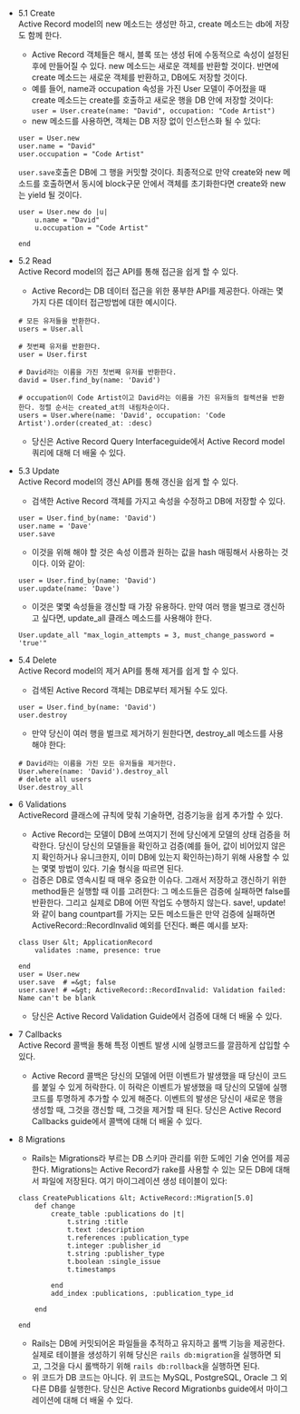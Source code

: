 - 5.1 Create  
Active Record model의 new 메소드는 생성만 하고, create 메소드는 db에 저장도 함께 한다.
    - Active Record 객체들은 해시, 블록 또는 생성 뒤에 수동적으로 속성이 설정된 후에 만들어질 수 있다. new 메소드는 새로운 객체를 반환할 것이다. 반면에 create 메소드는 새로운 객체를 반환하고, DB에도 저장할 것이다.
    - 예를 들어, name과 occupation 속성을 가진 User 모델이 주어젔을 때 create 메소드는 create를 호출하고 새로운 행을 DB 안에 저장할 것이다:
    ```user = User.create(name: "David", occupation: "Code Artist")```
    - new 메소드를 사용하면, 객체는 DB 저장 없이 인스턴스화 될 수 있다:
    ```
    user = User.new
    user.name = "David"
    user.occupation = "Code Artist"
    ```
    ```user.save```호출은 DB에 그 행을 커밋할 것이다. 최종적으로 만약 create와 new 메소드를 호출하면서 동시에 block구문 안에서 객체를 초기화한다면 create와 new는 yield 될 것이다.
    ```
    user = User.new do |u|
        u.name = "David"
        u.occupation = "Code Artist"

    end
    ```

- 5.2 Read  
Active Record model의 접근 API를 통해 접근을 쉽게 할 수 있다.
    - Active Record는 DB 데이터 접근을 위한 풍부한 API를 제공한다. 아래는 몇가지 다른 데이터 접근방법에 대한 예시이다.
    ```
    # 모든 유저들을 반환한다.
    users = User.all
    ```
    ```
    # 첫번째 유저를 반환한다.
    user = User.first
    ```
    ```
    # David라는 이름을 가진 첫번째 유저를 반환한다.
    david = User.find_by(name: 'David')
    ```
    ```
    # occupation이 Code Artist이고 David라는 이름을 가진 유저들의 컬렉션을 반환한다. 정렬 순서는 created_at의 내림차순이다.
    users = User.where(name: 'David', occupation: 'Code Artist').order(created_at: :desc)
    ```
    - 당신은 Active Record Query Interfaceguide에서 Active Record model 쿼리에 대해 더 배울 수 있다.

- 5.3 Update  
Active Record model의 갱신 API를 통해 갱신을 쉽게 할 수 있다.
    - 검색한 Active Record 객체를 가지고 속성을 수정하고 DB에 저장할 수 있다.
    ```
    user = User.find_by(name: 'David')
    user.name = 'Dave'
    user.save
    ```
    - 이것을 위해 해야 할 것은 속성 이름과 원하는 값을 hash 매핑해서 사용하는 것이다. 이와 같이:
    ```
    user = User.find_by(name: 'David')
    user.update(name: 'Dave')
    ```
    - 이것은 몇몇 속성들을 갱신할 때 가장 유용하다. 만약 여러 행을 벌크로 갱신하고 싶다면, update_all 클래스 메소드를 사용해야 한다.
    ```
    User.update_all "max_login_attempts = 3, must_change_password = 'true'"
    ```

- 5.4 Delete  
Active Record model의 제거 API를 통해 제거를 쉽게 할 수 있다.
    - 검색된 Active Record 객체는 DB로부터 제거될 수도 있다.
    ```
    user = User.find_by(name: 'David')
    user.destroy
    ```
    - 만약 당신이 여러 행을 벌크로 제거하기 원한다면, destroy_all 메소드를 사용해야 한다:
    ```
    # David라는 이름을 가진 모든 유저들을 제거한다.
    User.where(name: 'David').destroy_all
    # delete all users
    User.destroy_all
    ```

- 6 Validations  
ActiveRecord 클래스에 규칙에 맞춰 기술하면, 검증기능을 쉽게 추가할 수 있다.
    - Active Record는 모델이 DB에 쓰여지기 전에 당신에게 모델의 상태 검증을 허락한다. 당신이 당신의 모델들을 확인하고 검증(예를 들어, 값이 비어있지 않은지 확인하거나 유니크한지, 이미 DB에 있는지 확인하는)하기 위해 사용할 수 있는 몇몇 방법이 있다. 기술 형식을 따르면 된다.
    - 검증은 DB로 영속시킬 때 매우 중요한 이슈다. 그래서 저장하고 갱신하기 위한 method들은 실행할 때 이를 고려한다: 그 메소드들은 검증에 실패하면 false를 반환한다. 그리고 실제로 DB에 어떤 작업도 수행하지 않는다. save!, update!와 같이 bang countpart를 가지는 모든 메소드들은 만약 검증에 실패하면 ActiveRecord::RecordInvalid 예외를 던진다. 빠른 예시를 보자:
    ```
    class User &lt; ApplicationRecord
        validates :name, presence: true

    end
    user = User.new
    user.save  # =&gt; false
    user.save! # =&gt; ActiveRecord::RecordInvalid: Validation failed: Name can't be blank
    ```
    - 당신은 Active Record Validation Guide에서 검증에 대해  더 배울 수 있다.

- 7 Callbacks  
Active Record 콜백을 통해 특정 이벤트 발생 시에 실행코드를 깔끔하게 삽입할 수 있다.
    - Active Record 콜백은 당신의 모델에 어떤 이벤트가 발생했을 때 당신이 코드를 붙일 수 있게 허락한다. 이 허락은 이벤트가 발생했을 때 당신의 모델에 실행코드를 투명하게 추가할 수 있게 해준다. 이벤트의 발생은 당신이 새로운 행을 생성할 때, 그것을 갱신할 때, 그것을 제거할 때 된다. 당신은 Active Record Callbacks guide에서 콜백에 대해 더 배울  수 있다.

- 8 Migrations
    - Rails는 Migrations라 부르는 DB 스키마 관리를 위한 도메인 기술 언어를 제공한다. Migrations는 Active Record가 rake를 사용할 수 있는 모든 DB에 대해서 파일에 저장된다. 여기 마이그레이션 생성 테이블이 있다:
    ```
    class CreatePublications &lt; ActiveRecord::Migration[5.0]
        def change
            create_table :publications do |t|
                t.string :title
                t.text :description
                t.references :publication_type
                t.integer :publisher_id
                t.string :publisher_type
                t.boolean :single_issue
                t.timestamps

            end
            add_index :publications, :publication_type_id

        end

    end
    ```
    - Rails는 DB에 커밋되어온 파일들을 추적하고 유지하고 롤백 기능을 제공한다. 실제로 테이블을 생성하기 위해 당신은 ```rails db:migration```을 실행하면 되고, 그것을 다시 롤백하기 위해 ```rails db:rollback```을 실행하면 된다.
    - 위 코드가 DB 코드는 아니다. 위 코드는 MySQL, PostgreSQL, Oracle 그 외 다른 DB를 실행한다. 당신은 Active Record Migrationbs guide에서 마이그레이션에 대해 더 배울 수 있다.
